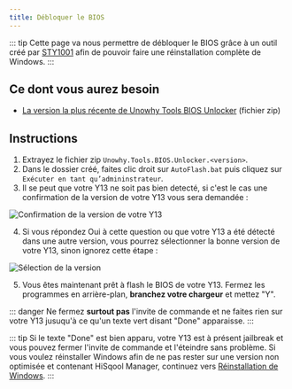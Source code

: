 ```yaml
---
title: Débloquer le BIOS
---
```


::: tip
Cette page va nous permettre de débloquer le BIOS grâce à un outil créé par [STY1001](https://github.com/sty1001) afin de pouvoir faire une réinstallation complète de Windows.
:::

## Ce dont vous aurez besoin

- [La version la plus récente de Unowhy Tools BIOS Unlocker](https://github.com/STY1001/Unowhy-Tools-BIOS-Unlocker/releases/latest) (fichier zip)

## Instructions

1. Extrayez le fichier zip `Unowhy.Tools.BIOS.Unlocker.<version>`.
2. Dans le dossier créé, faites clic droit sur `AutoFlash.bat` puis cliquez sur `Exécuter en tant qu’admininstrateur`.
3. Il se peut que votre Y13 ne soit pas bien detecté, si c'est le cas une confirmation de la version de votre Y13 vous sera demandée :

![Confirmation de la version de votre Y13](/assets/images/bios-unlocker-unsure.png)

4. Si vous répondez Oui à cette question ou que votre Y13 a été détecté dans une autre version, vous pourrez sélectionner la bonne version de votre Y13, sinon ignorez cette étape :

![Sélection de la version](/assets/images/bios-unlocker-version-selection.png)

5. Vous êtes maintenant prêt à flash le BIOS de votre Y13. Fermez les programmes en arrière-plan, **branchez votre chargeur** et mettez "Y".

::: danger
Ne fermez **surtout pas** l'invite de commande et ne faites rien sur votre Y13 jusuqu'à ce qu'un texte vert disant "Done" apparaisse.
:::

::: tip
Si le texte "Done" est bien apparu, votre Y13 est à présent jailbreak et vous pouvez fermer l'invite de commande et l'éteindre sans problème. Si vous voulez réinstaller Windows afin de ne pas rester sur une version non optimisée et contenant HiSqool Manager, continuez vers [Réinstallation de Windows](/windows-reinstall.html).
:::